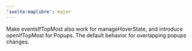 ```yaml
---
'svelte-maplibre': major
---
```


Make eventsIfTopMost also work for manageHoverState, and introduce
openIfTopMost for Popups. The default behavior for overlapping popups changes.
